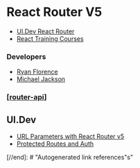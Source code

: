 # React Router V5

- [UI.Dev React Router](https://docs.google.com/document/d/1i8F74D6Q9nYb2xmCIPNRgaILNrIwgS5trE93DOY6030/edit?pli=1#heading=h.j361zi63ds6o)
- [React Training Courses]()

### Developers

- [Ryan Florence]()
- [Michael Jackson]()

### [[router-api]]

## UI.Dev

- [URL Parameters with React Router v5](https://ui.dev/react-router-v5-url-parameters/)
- [Protected Routes and Auth](https://ui.dev/react-router-v5-protected-routes-authentication/)

[//begin]: # "Autogenerated link references for markdown compatibility"
[router-api]: router-api "Router API"
[//end]: # "Autogenerated link references"s"
